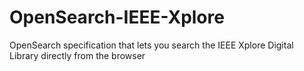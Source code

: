 # OpenSearch-IEEE-Xplore
OpenSearch specification that lets you search the IEEE Xplore Digital Library directly from the browser
